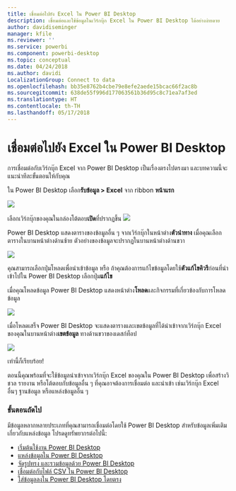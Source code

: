 ```yaml
---
title: เชื่อมต่อไปยัง Excel ใน Power BI Desktop
description: เชื่อมต่อและใช้ข้อมูลในเวิร์กบุ๊ก Excel ใน Power BI Desktop ได้อย่างง่ายดาย
author: davidiseminger
manager: kfile
ms.reviewer: ''
ms.service: powerbi
ms.component: powerbi-desktop
ms.topic: conceptual
ms.date: 04/24/2018
ms.author: davidi
LocalizationGroup: Connect to data
ms.openlocfilehash: bb35e8762b4cbe79e8efe2aede15bcac66f2ac8b
ms.sourcegitcommit: 638de55f996d177063561b36d95c8c71ea7af3ed
ms.translationtype: HT
ms.contentlocale: th-TH
ms.lasthandoff: 05/17/2018
---
```

# <a name="connect-to-excel-in-power-bi-desktop"></a>เชื่อมต่อไปยัง Excel ใน Power BI Desktop
การเชื่อมต่อกับเวิร์กบุ๊ก Excel จาก Power BI Desktop เป็นเรื่องตรงไปตรงมา และบทความนี้จะแนะนำทีละขั้นตอนให้กับคุณ

ใน Power BI Desktop เลือก**รับข้อมูล > Excel** จาก ribbon **หน้าแรก**

![](media/desktop-connect-excel/connect_to_excel_1.png)

เลือกเวิร์กบุ๊กของคุณในกล่องโต้ตอบ**เปิด**ที่ปรากฏขึ้น
![](media/desktop-connect-excel/connect_to_excel_2.png)

Power BI Desktop แสดงตารางของข้อมูลอื่น ๆ จากเวิร์กบุ๊กในหน้าต่าง**ตัวนำทาง** เมื่อคุณเลือกตารางในบานหน้าต่างด้านซ้าย ตัวอย่างของข้อมูลจะปรากฏในบานหน้าต่างด้านขวา

![](media/desktop-connect-excel/connect_to_excel_3.png)

คุณสามารถเลือกปุ่มโหลดเพื่อนำเข้าข้อมูล หรือ ถ้าคุณต้องการแก้ไขข้อมูลโดยใช้**ตัวแก้ไขคิวรี**ก่อนที่นำเข้าไปใน Power BI Desktop เลือกปุ่ม**แก้ไข**

เมื่อคุณโหลดข้อมูล Power BI Desktop แสดงหน้าต่าง**โหลด**และกิจกรรมที่เกี่ยวข้องกับการโหลดข้อมูล  

![](media/desktop-connect-excel/connect_to_excel_4.png)

เมื่อโหลดเสร็จ Power BI Desktop จะแสดงตารางและเขตข้อมูลที่ได้นำเข้าจากเวิร์กบุ๊ก Excel ของคุณในบานหน้าต่าง**เขตข้อมูล** ทางด้านขวาของเดสก์ท็อป

![](media/desktop-connect-excel/connect_to_excel_5.png)

เท่านี้ก็เรียบร้อย!

ตอนนี้คุณพร้อมที่จะใช้ข้อมูลนำเข้าจากเวิร์กบุ๊ก Excel ของคุณใน Power BI Desktop เพื่อสร้างวิชวล รายงาน หรือโต้ตอบกับข้อมูลอื่น ๆ ที่คุณอาจต้องการเชื่อมต่อ และนำเข้า เช่นเวิร์กบุ๊ก Excel อื่นๆ ฐานข้อมูล หรือแหล่งข้อมูลอื่น ๆ

### <a name="next-steps"></a>ขั้นตอนถัดไป
มีข้อมูลหลากหลายประเภทที่คุณสามารถเชื่อมต่อโดยใช้ Power BI Desktop สำหรับข้อมูลเพิ่มเติมเกี่ยวกับแหล่งข้อมูล โปรดดูทรัพยากรต่อไปนี้:

* [เริ่มต้นใช้งาน Power BI Desktop](desktop-getting-started.md)
* [แหล่งข้อมูลใน Power BI Desktop](desktop-data-sources.md)
* [จัดรูปทรง และรวมข้อมูลด้วย Power BI Desktop](desktop-shape-and-combine-data.md)
* [เชื่อมต่อกับไฟล์ CSV ใน Power BI Desktop](desktop-connect-csv.md)   
* [ใส่ข้อมูลลงใน Power BI Desktop โดยตรง](desktop-enter-data-directly-into-desktop.md)   

